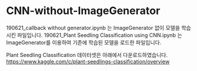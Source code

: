 # CNN-without-ImageGenerator

190621_callback without generator.ipynb 는 ImageGenerator 없이 모델을 학습시킨 파일입니다.
190621_Plant Seedling Classification using CNN.ipynb 는 ImageGenerator를 이용하여 기존에 학습된 모델을 로드한 파일입니다.

Plant Seedling Classification 데이터셋은 아래에서 다운로드하였습니다.
https://www.kaggle.com/c/plant-seedlings-classification/overview
